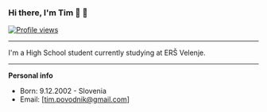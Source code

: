 ### Hi there, I'm Tim 👋 👋

[![Profile views](http://hits.dwyl.com/AquaBalls/AquaBalls.svg)](http://hits.dwyl.com/AquaBalls/AquaBalls)
<hr></hr>
I'm a High School student currently studying at ERŠ Velenje.
<hr></hr>

**Personal info**
- Born: 9.12.2002 - Slovenia
- Email: [tim.povodnik@gmail.com]
